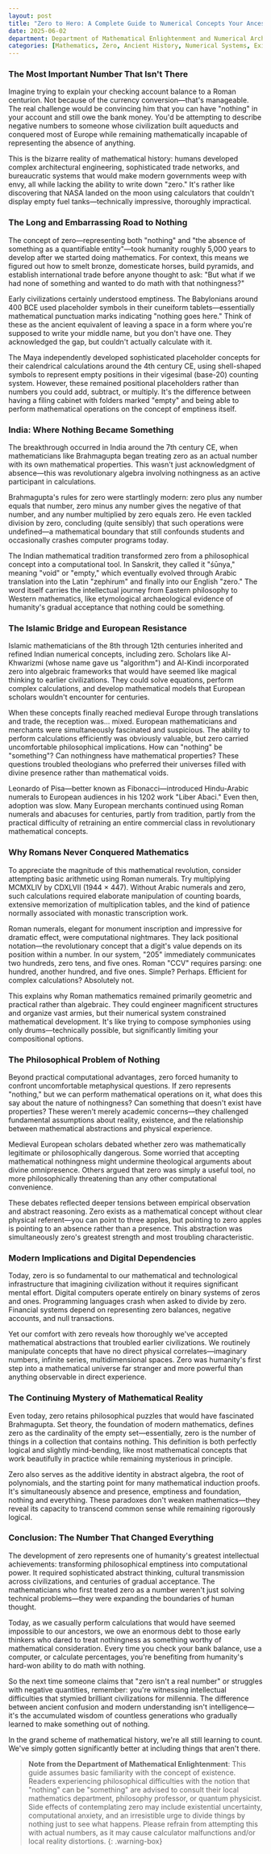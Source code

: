 ```yaml
---
layout: post
title: "Zero to Hero: A Complete Guide to Numerical Concepts Your Ancestors Couldn't Imagine"
date: 2025-06-02
department: Department of Mathematical Enlightenment and Numerical Archaeology
categories: [Mathematics, Zero, Ancient History, Numerical Systems, Existential Mathematics]
---
```


### The Most Important Number That Isn't There

Imagine trying to explain your checking account balance to a Roman centurion. Not because of the currency conversion—that's manageable. The real challenge would be convincing him that you can have "nothing" in your account and still owe the bank money. You'd be attempting to describe negative numbers to someone whose civilization built aqueducts and conquered most of Europe while remaining mathematically incapable of representing the absence of anything.

This is the bizarre reality of mathematical history: humans developed complex architectural engineering, sophisticated trade networks, and bureaucratic systems that would make modern governments weep with envy, all while lacking the ability to write down "zero." It's rather like discovering that NASA landed on the moon using calculators that couldn't display empty fuel tanks—technically impressive, thoroughly impractical.

### The Long and Embarrassing Road to Nothing

The concept of zero—representing both "nothing" and "the absence of something as a quantifiable entity"—took humanity roughly 5,000 years to develop after we started doing mathematics. For context, this means we figured out how to smelt bronze, domesticate horses, build pyramids, and establish international trade before anyone thought to ask: "But what if we had none of something and wanted to do math with that nothingness?"

Early civilizations certainly understood emptiness. The Babylonians around 400 BCE used placeholder symbols in their cuneiform tablets—essentially mathematical punctuation marks indicating "nothing goes here." Think of these as the ancient equivalent of leaving a space in a form where you're supposed to write your middle name, but you don't have one. They acknowledged the gap, but couldn't actually calculate with it.

The Maya independently developed sophisticated placeholder concepts for their calendrical calculations around the 4th century CE, using shell-shaped symbols to represent empty positions in their vigesimal (base-20) counting system. However, these remained positional placeholders rather than numbers you could add, subtract, or multiply. It's the difference between having a filing cabinet with folders marked "empty" and being able to perform mathematical operations on the concept of emptiness itself.

### India: Where Nothing Became Something

The breakthrough occurred in India around the 7th century CE, when mathematicians like Brahmagupta began treating zero as an actual number with its own mathematical properties. This wasn't just acknowledgment of absence—this was revolutionary algebra involving nothingness as an active participant in calculations.

Brahmagupta's rules for zero were startlingly modern: zero plus any number equals that number, zero minus any number gives the negative of that number, and any number multiplied by zero equals zero. He even tackled division by zero, concluding (quite sensibly) that such operations were undefined—a mathematical boundary that still confounds students and occasionally crashes computer programs today.

The Indian mathematical tradition transformed zero from a philosophical concept into a computational tool. In Sanskrit, they called it "śūnya," meaning "void" or "empty," which eventually evolved through Arabic translation into the Latin "zephirum" and finally into our English "zero." The word itself carries the intellectual journey from Eastern philosophy to Western mathematics, like etymological archaeological evidence of humanity's gradual acceptance that nothing could be something.

### The Islamic Bridge and European Resistance

Islamic mathematicians of the 8th through 12th centuries inherited and refined Indian numerical concepts, including zero. Scholars like Al-Khwarizmi (whose name gave us "algorithm") and Al-Kindi incorporated zero into algebraic frameworks that would have seemed like magical thinking to earlier civilizations. They could solve equations, perform complex calculations, and develop mathematical models that European scholars wouldn't encounter for centuries.

When these concepts finally reached medieval Europe through translations and trade, the reception was... mixed. European mathematicians and merchants were simultaneously fascinated and suspicious. The ability to perform calculations efficiently was obviously valuable, but zero carried uncomfortable philosophical implications. How can "nothing" be "something"? Can nothingness have mathematical properties? These questions troubled theologians who preferred their universes filled with divine presence rather than mathematical voids.

Leonardo of Pisa—better known as Fibonacci—introduced Hindu-Arabic numerals to European audiences in his 1202 work "Liber Abaci." Even then, adoption was slow. Many European merchants continued using Roman numerals and abacuses for centuries, partly from tradition, partly from the practical difficulty of retraining an entire commercial class in revolutionary mathematical concepts.

### Why Romans Never Conquered Mathematics

To appreciate the magnitude of this mathematical revolution, consider attempting basic arithmetic using Roman numerals. Try multiplying MCMXLIV by CDXLVII (1944 × 447). Without Arabic numerals and zero, such calculations required elaborate manipulation of counting boards, extensive memorization of multiplication tables, and the kind of patience normally associated with monastic transcription work.

Roman numerals, elegant for monument inscription and impressive for dramatic effect, were computational nightmares. They lack positional notation—the revolutionary concept that a digit's value depends on its position within a number. In our system, "205" immediately communicates two hundreds, zero tens, and five ones. Roman "CCV" requires parsing: one hundred, another hundred, and five ones. Simple? Perhaps. Efficient for complex calculations? Absolutely not.

This explains why Roman mathematics remained primarily geometric and practical rather than algebraic. They could engineer magnificent structures and organize vast armies, but their numerical system constrained mathematical development. It's like trying to compose symphonies using only drums—technically possible, but significantly limiting your compositional options.

### The Philosophical Problem of Nothing

Beyond practical computational advantages, zero forced humanity to confront uncomfortable metaphysical questions. If zero represents "nothing," but we can perform mathematical operations on it, what does this say about the nature of nothingness? Can something that doesn't exist have properties? These weren't merely academic concerns—they challenged fundamental assumptions about reality, existence, and the relationship between mathematical abstractions and physical experience.

Medieval European scholars debated whether zero was mathematically legitimate or philosophically dangerous. Some worried that accepting mathematical nothingness might undermine theological arguments about divine omnipresence. Others argued that zero was simply a useful tool, no more philosophically threatening than any other computational convenience.

These debates reflected deeper tensions between empirical observation and abstract reasoning. Zero exists as a mathematical concept without clear physical referent—you can point to three apples, but pointing to zero apples is pointing to an absence rather than a presence. This abstraction was simultaneously zero's greatest strength and most troubling characteristic.

### Modern Implications and Digital Dependencies

Today, zero is so fundamental to our mathematical and technological infrastructure that imagining civilization without it requires significant mental effort. Digital computers operate entirely on binary systems of zeros and ones. Programming languages crash when asked to divide by zero. Financial systems depend on representing zero balances, negative accounts, and null transactions.

Yet our comfort with zero reveals how thoroughly we've accepted mathematical abstractions that troubled earlier civilizations. We routinely manipulate concepts that have no direct physical correlates—imaginary numbers, infinite series, multidimensional spaces. Zero was humanity's first step into a mathematical universe far stranger and more powerful than anything observable in direct experience.

### The Continuing Mystery of Mathematical Reality

Even today, zero retains philosophical puzzles that would have fascinated Brahmagupta. Set theory, the foundation of modern mathematics, defines zero as the cardinality of the empty set—essentially, zero is the number of things in a collection that contains nothing. This definition is both perfectly logical and slightly mind-bending, like most mathematical concepts that work beautifully in practice while remaining mysterious in principle.

Zero also serves as the additive identity in abstract algebra, the root of polynomials, and the starting point for many mathematical induction proofs. It's simultaneously absence and presence, emptiness and foundation, nothing and everything. These paradoxes don't weaken mathematics—they reveal its capacity to transcend common sense while remaining rigorously logical.

### Conclusion: The Number That Changed Everything

The development of zero represents one of humanity's greatest intellectual achievements: transforming philosophical emptiness into computational power. It required sophisticated abstract thinking, cultural transmission across civilizations, and centuries of gradual acceptance. The mathematicians who first treated zero as a number weren't just solving technical problems—they were expanding the boundaries of human thought.

Today, as we casually perform calculations that would have seemed impossible to our ancestors, we owe an enormous debt to those early thinkers who dared to treat nothingness as something worthy of mathematical consideration. Every time you check your bank balance, use a computer, or calculate percentages, you're benefiting from humanity's hard-won ability to do math with nothing.

So the next time someone claims that "zero isn't a real number" or struggles with negative quantities, remember: you're witnessing intellectual difficulties that stymied brilliant civilizations for millennia. The difference between ancient confusion and modern understanding isn't intelligence—it's the accumulated wisdom of countless generations who gradually learned to make something out of nothing.

In the grand scheme of mathematical history, we're all still learning to count. We've simply gotten significantly better at including things that aren't there.

> **Note from the Department of Mathematical Enlightenment**: This guide assumes basic familiarity with the concept of existence. Readers experiencing philosophical difficulties with the notion that "nothing" can be "something" are advised to consult their local mathematics department, philosophy professor, or quantum physicist. Side effects of contemplating zero may include existential uncertainty, computational anxiety, and an irresistible urge to divide things by nothing just to see what happens. Please refrain from attempting this with actual numbers, as it may cause calculator malfunctions and/or local reality distortions.
{: .warning-box}
